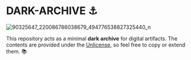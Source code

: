 # DARK-ARCHIVE ⚓

![90325647_220086786038679_494776538827325440_n](https://github.com/user-attachments/assets/5126ce86-08e1-4636-8a45-09cbd2271658)

This repository acts as a minimal **dark archive** for digital artifacts. The contents are provided under the [Unlicense](LICENSE), so feel free to copy or extend them. 📚

